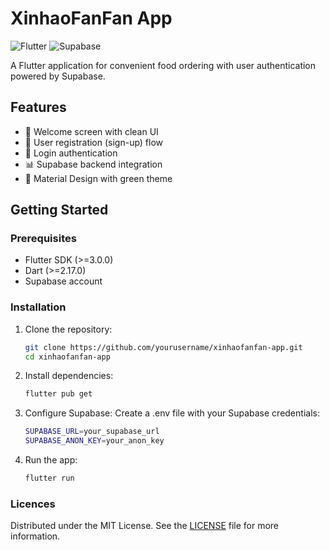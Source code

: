 # XinhaoFanFan App

![Flutter](https://img.shields.io/badge/Flutter-%2302569B.svg?style=for-the-badge&logo=Flutter&logoColor=white)
![Supabase](https://img.shields.io/badge/Supabase-3ECF8E?style=for-the-badge&logo=supabase&logoColor=white)

A Flutter application for convenient food ordering with user authentication powered by Supabase.

## Features

- 🚀 Welcome screen with clean UI
- 📱 User registration (sign-up) flow
- 🔐 Login authentication
- 📊 Supabase backend integration
- 🎨 Material Design with green theme

## Getting Started

### Prerequisites
- Flutter SDK (>=3.0.0)
- Dart (>=2.17.0)
- Supabase account

### Installation
1. Clone the repository:
   ```bash
   git clone https://github.com/yourusername/xinhaofanfan-app.git
   cd xinhaofanfan-app
2. Install dependencies:
   ```bash
   flutter pub get
3. Configure Supabase:
Create a .env file with your Supabase credentials:
   ```bash
   SUPABASE_URL=your_supabase_url
   SUPABASE_ANON_KEY=your_anon_key
4. Run the app:
   ```bash
   flutter run

### Licences
Distributed under the MIT License. See the [LICENSE](LICENSE) file for more information.

